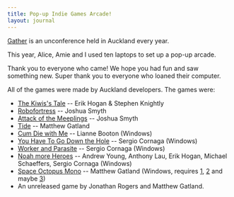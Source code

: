 ```yaml
---
title: Pop-up Indie Games Arcade!
layout: journal
---
```


[Gather](http://gathergather.co.nz/) is an unconference held in Auckland every year.

This year, Alice, Amie and I used ten laptops to set up a pop-up arcade.

Thank you to everyone who came! We hope you had fun and saw something new. Super thank you to everyone who loaned their computer.

All of the games were made by Auckland developers. The games were:

* [The Kiwis's Tale](http://earok.net/the-kiwis-tale) -- Erik Hogan & Stephen Knightly
* [Robofortress](http://www.tinyfrogsoftware.com/robofortress/) -- Joshua Smyth
* [Attack of the Meeplings](http://www.tinyfrogsoftware.com/games/attack-of-the-meeplings/) -- Joshua Smyth
* [Tide](http://www.matthewgatland.com/games/tide/) -- Matthew Gatland
* [Cum Die with Me](http://www.onegameamonth.com/Liannethy) -- Lianne Booton (Windows)
* [You Have To Go Down the Hole](http://sergiocornaga.tumblr.com/post/7416495044/you-have-to-go-down-the-hole-2009) -- Sergio Cornaga (Windows)
* [Worker and Parasite](http://sergiocornaga.tumblr.com/post/13056331523/worker-parasite-the-game-2011) -- Sergio Cornaga (Windows)
* [Noah more Heroes](http://earok.net/game/noah-more-heroes) -- Andrew Young, Anthony Lau, Erik Hogan, Michael Schaeffers, Sergio Cornaga (Windows)
* [Space Octopus Mono](https://dl.dropboxusercontent.com/u/97676465/Space%20Octopus%20Mono%202013-07-11.zip) -- Matthew Gatland (Windows, requires [1](http://www.microsoft.com/en-us/download/details.aspx?id=24872), [2](http://www.microsoft.com/en-us/download/details.aspx?id=20914) and maybe [3](http://www.microsoft.com/en-us/download/details.aspx?id=25))
* An unreleased game by Jonathan Rogers and Matthew Gatland.

